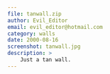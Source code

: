 ```yaml
---
file: tanwall.zip
author: Evil_Editor
email: evil_editor@hotmail.com
category: walls
date: 2000-08-16
screenshot: tanwall.jpg
description: >
    Just a tan wall.
---
```

